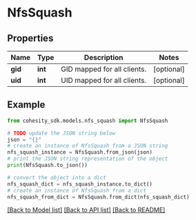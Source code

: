 # NfsSquash


## Properties

Name | Type | Description | Notes
------------ | ------------- | ------------- | -------------
**gid** | **int** | GID mapped for all clients. | [optional] 
**uid** | **int** | UID mapped for all clients. | [optional] 

## Example

```python
from cohesity_sdk.models.nfs_squash import NfsSquash

# TODO update the JSON string below
json = "{}"
# create an instance of NfsSquash from a JSON string
nfs_squash_instance = NfsSquash.from_json(json)
# print the JSON string representation of the object
print(NfsSquash.to_json())

# convert the object into a dict
nfs_squash_dict = nfs_squash_instance.to_dict()
# create an instance of NfsSquash from a dict
nfs_squash_from_dict = NfsSquash.from_dict(nfs_squash_dict)
```
[[Back to Model list]](../README.md#documentation-for-models) [[Back to API list]](../README.md#documentation-for-api-endpoints) [[Back to README]](../README.md)


